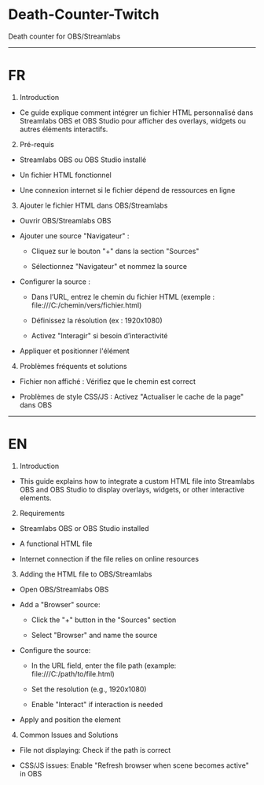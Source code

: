 # Death-Counter-Twitch
Death counter for OBS/Streamlabs

---------------------------------------------------------------------------------------------------------------------------------

# FR # 

1. Introduction

- Ce guide explique comment intégrer un fichier HTML personnalisé dans Streamlabs OBS et OBS Studio pour afficher des overlays, widgets ou autres éléments interactifs.
  

2. Pré-requis

- Streamlabs OBS ou OBS Studio installé

- Un fichier HTML fonctionnel

- Une connexion internet si le fichier dépend de ressources en ligne
  

3. Ajouter le fichier HTML dans OBS/Streamlabs

- Ouvrir OBS/Streamlabs OBS

- Ajouter une source "Navigateur" :

  - Cliquez sur le bouton "+" dans la section "Sources"

  - Sélectionnez "Navigateur" et nommez la source

- Configurer la source :

  - Dans l’URL, entrez le chemin du fichier HTML (exemple : file:///C:/chemin/vers/fichier.html)

  - Définissez la résolution (ex : 1920x1080)

  - Activez "Interagir" si besoin d’interactivité

- Appliquer et positionner l'élément
  

4. Problèmes fréquents et solutions

- Fichier non affiché : Vérifiez que le chemin est correct

- Problèmes de style CSS/JS : Activez "Actualiser le cache de la page" dans OBS


-----------------------------------------------------------------------------------------------------------------------------

# EN #

1. Introduction

- This guide explains how to integrate a custom HTML file into Streamlabs OBS and OBS Studio to display overlays, widgets, or other interactive elements.
  

2. Requirements

- Streamlabs OBS or OBS Studio installed

- A functional HTML file

- Internet connection if the file relies on online resources
  

3. Adding the HTML file to OBS/Streamlabs

- Open OBS/Streamlabs OBS

- Add a "Browser" source:

  - Click the "+" button in the "Sources" section

  - Select "Browser" and name the source

- Configure the source:

  - In the URL field, enter the file path (example: file:///C:/path/to/file.html)

  - Set the resolution (e.g., 1920x1080)

  - Enable "Interact" if interaction is needed

- Apply and position the element


4. Common Issues and Solutions

- File not displaying: Check if the path is correct

- CSS/JS issues: Enable "Refresh browser when scene becomes active" in OBS

